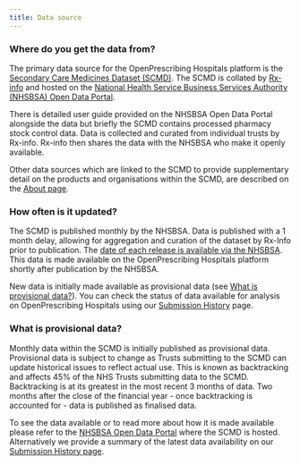 ```yaml
---
title: Data source
---
```


### Where do you get the data from?

The primary data source for the OpenPrescribing Hospitals platform is the [Secondary Care Medicines Dataset (SCMD)](https://opendata.nhsbsa.net/dataset/secondary-care-medicines-data-indicative-price). The SCMD is collated by [Rx-info](https://www.rx-info.co.uk/) and hosted on the [National Health Service Business Services Authority (NHSBSA) Open Data Portal](https://opendata.nhsbsa.net/dataset/secondary-care-medicines-data-indicative-price). 

There is detailed user guide provided on the NHSBSA Open Data Portal alongside the data but briefly the SCMD contains processed pharmacy stock control data. Data is collected and curated from individual trusts by Rx-info. Rx-info then shares the data with the NHSBSA who make it openly available. 

Other data sources which are linked to the SCMD to provide supplementary detail on the products and organisations within the SCMD, are described on the [About page](about/#data-sources).

### How often is it updated?

The SCMD is published monthly by the NHSBSA. Data is published with a 1 month delay, allowing for aggregation and curation of the dataset by Rx-Info prior to publication.
The [date of each release is available via the NHSBSA](https://www.nhsbsa.nhs.uk/data-release-calendar). This data is made available on the OpenPrescribing Hospitals platform shortly after publication by the NHSBSA.

New data is initially made available as provisional data (see [What is provisional data?](faq/#what-is-provisional-data)). You can check the status of data available for analysis on OpenPrescribing Hospitals using our [Submission History](submission-history/) page. 


### What is provisional data?

Monthly data within the SCMD is initially published as provisional data. Provisional data is subject to change as Trusts submitting to the SCMD can update historical issues to reflect actual use. This is known as backtracking and affects 45% of the NHS Trusts submitting data to the SCMD. Backtracking is at its greatest in the most recent 3 months of data.  Two months after the close of the financial year - once backtracking is accounted for - data is published as finalised data. 

To see the data available or to read more about how it is made available please refer to the [NHSBSA Open Data Portal](https://opendata.nhsbsa.net/dataset/secondary-care-medicines-data-indicative-price) where the SCMD is hosted. Alternatively we provide a summary of the latest data availability on our [Submission History page](https://hospitals.openprescribing.net/submission-history/).                